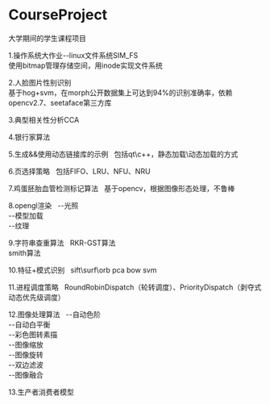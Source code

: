 # CourseProject
大学期间的学生课程项目    

1.操作系统大作业--linux文件系统SIM_FS   
使用bitmap管理存储空间，用inode实现文件系统  

2.人脸图片性别识别  
基于hog+svm，在morph公开数据集上可达到94%的识别准确率，依赖opencv2.7、seetaface第三方库  

3.典型相关性分析CCA  

4.银行家算法  

5.生成&&使用动态链接库的示例  
包括qt\c++，静态加载\动态加载的方式  

6.页选择策略  
包括FIFO、LRU、NFU、NRU  

7.鸡蛋胚胎血管检测标记算法  
基于opencv，根据图像形态处理，不鲁棒  

8.opengl渲染  
--光照  
--模型加载  
--纹理  

9.字符串查重算法  
RKR-GST算法  
smith算法  

10.特征+模式识别  
sift\surf\orb    pca    bow      svm  

11.进程调度策略  
RoundRobinDispatch（轮转调度）、PriorityDispatch（剥夺式动态优先级调度）  

12.图像处理算法  
--自动色阶  
--自动白平衡  
--彩色图转素描  
--图像缩放  
--图像旋转  
--双边滤波  
--图像融合  

13.生产者消费者模型  

